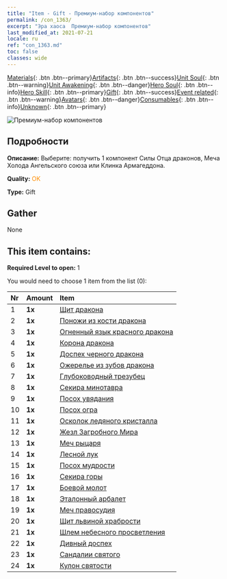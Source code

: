 ```yaml
---
title: "Item - Gift - Премиум-набор компонентов"
permalink: /con_1363/
excerpt: "Эра хаоса  Премиум-набор компонентов"
last_modified_at: 2021-07-21
locale: ru
ref: "con_1363.md"
toc: false
classes: wide
---
```

 [Materials](/ItemsRU/){: .btn .btn--primary}[Artifacts](/ItemsRU/Artifacts/){: .btn .btn--success}[Unit Soul](/ItemsRU/UnitSoul/){: .btn .btn--warning}[Unit Awakening](/ItemsRU/UnitAwakening/){: .btn .btn--danger}[Hero Soul](/ItemsRU/HeroSoul/){: .btn .btn--info}[Hero Skill](/ItemsRU/HeroSkill/){: .btn .btn--primary}[Gift](/ItemsRU/Gift/){: .btn .btn--success}[Event related](/ItemsRU/Events/){: .btn .btn--warning}[Avatars](/ItemsRU/Avatars/){: .btn .btn--danger}[Consumables](/ItemsRU/Consumables/){: .btn .btn--info}[Unknown](/ItemsRU/Unknown/){: .btn .btn--primary}

 ![Премиум-набор компонентов](/images/t/i_907046.png)

## Подробности
 **Описание:** Выберите: получить 1 компонент Силы Отца драконов, Меча Холода Ангельского союза или Клинка Армагеддона.

 **Quality:** <span style="color: #FF8C00">OK</span>

 **Type:** Gift

## Gather

  None

## This item contains:

 **Required Level to open:** 1

 You would need to choose 1 item from the list (0):

  | Nr | Amount |     Item    |
  |:---|:-------|:------------|
  | 1 |  **1x** | [Щит дракона](/ItemsRU/art_144/) |  | 
  | 2 |  **1x** | [Поножи из кости дракона](/ItemsRU/art_145/) |  | 
  | 3 |  **1x** | [Огненный язык красного дракона](/ItemsRU/art_146/) |  | 
  | 4 |  **1x** | [Корона дракона](/ItemsRU/art_147/) |  | 
  | 5 |  **1x** | [Доспех черного дракона](/ItemsRU/art_148/) |  | 
  | 6 |  **1x** | [Ожерелье из зубов дракона](/ItemsRU/art_149/) |  | 
  | 7 |  **1x** | [Глубоководный трезубец](/ItemsRU/art_160/) |  | 
  | 8 |  **1x** | [Секира минотавра](/ItemsRU/art_161/) |  | 
  | 9 |  **1x** | [Посох увядания](/ItemsRU/art_162/) |  | 
  | 10 |  **1x** | [Посох огра](/ItemsRU/art_163/) |  | 
  | 11 |  **1x** | [Осколок ледяного кристалла](/ItemsRU/art_164/) |  | 
  | 12 |  **1x** | [Жезл Загробного Мира](/ItemsRU/art_165/) |  | 
  | 13 |  **1x** | [Меч рыцаря](/ItemsRU/art_166/) |  | 
  | 14 |  **1x** | [Лесной лук](/ItemsRU/art_167/) |  | 
  | 15 |  **1x** | [Посох мудрости](/ItemsRU/art_168/) |  | 
  | 16 |  **1x** | [Секира горы](/ItemsRU/art_169/) |  | 
  | 17 |  **1x** | [Боевой молот](/ItemsRU/art_170/) |  | 
  | 18 |  **1x** | [Эталонный арбалет](/ItemsRU/art_171/) |  | 
  | 19 |  **1x** | [Меч правосудия](/ItemsRU/art_150/) |  | 
  | 20 |  **1x** | [Щит львиной храбрости](/ItemsRU/art_151/) |  | 
  | 21 |  **1x** | [Шлем небесного просветления](/ItemsRU/art_152/) |  | 
  | 22 |  **1x** | [Дивный доспех](/ItemsRU/art_153/) |  | 
  | 23 |  **1x** | [Сандалии святого](/ItemsRU/art_154/) |  | 
  | 24 |  **1x** | [Кулон святости](/ItemsRU/art_155/) |  | 
